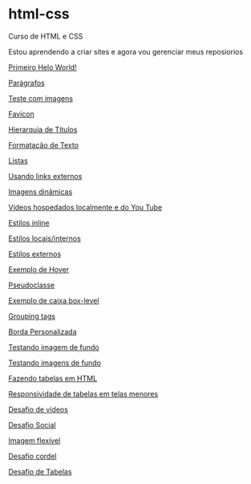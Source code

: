 # html-css
 Curso de HTML e CSS

Estou aprendendo a criar sites e agora vou gerenciar meus reposiorios

<a href="https://maxsuelismark.github.io/html-css/aulas/ex001/index.html" target="_blank">Primeiro Helo World!</a>

<a href="https://maxsuelismark.github.io/html-css/aulas/ex002/indice.html" target="_blank">Parágrafos</a>

<a href="https://maxsuelismark.github.io/html-css/aulas/ex003/index.html" target="_blank">Teste com imagens</a>

<a href="https://maxsuelismark.github.io/html-css/aulas/ex004/index.html" target="_blank">Favicon</a>

<a href="https://maxsuelismark.github.io/html-css/aulas/ex006/index.html" target="_blank">Hierarquia de Títulos</a>

<a href="https://maxsuelismark.github.io/html-css/aulas/ex008/index.html" target="_blank">Formatação de Texto</a>

<a href="https://maxsuelismark.github.io/html-css/aulas/ex009/index.html" target="_blank">Listas</a>

<a href="https://maxsuelismark.github.io/html-css/aulas/ex010/index.html" target="_blank">Usando links externos</a>

<a href="https://maxsuelismark.github.io/html-css/aulas/ex011/index.html" target="_blank">Imagens dinâmicas</a>

<a href="https://maxsuelismark.github.io/html-css/aulas/ex012/index.html" target="_blank">Vídeos hospedados localmente e do You Tube</a>

<a href="https://maxsuelismark.github.io/html-css/aulas/ex013/index.html" target="_blank">Estilos inline</a>

<a href="https://maxsuelismark.github.io/html-css/aulas/ex014/index.html" target="_balnk">Estilos locais/internos</a>

<a href="https://maxsuelismark.github.io/html-css/aulas/ex015/index.html" target="_blank">Estilos externos</a>


<a href="https://maxsuelismark.github.io/html-css/aulas/ex020/hover.html" target="_blank">Exemplo de Hover</a>

<a href="https://maxsuelismark.github.io/html-css/aulas/ex020/pseudoclasse.html" target="_blank">Pseudoclasse</a>

<a href="https://maxsuelismark.github.io/html-css/aulas/ex021/caixa01.html" target="_blank">Exemplo de caixa box-level</a>

<a href="https://maxsuelismark.github.io/html-css/aulas/ex021/caixa02.html#" target="_blank">Grouping tags</a>

<a href="https://maxsuelismark.github.io/html-css/aulas/ex021/caixa03.html#" target="_blank">Borda Personalizada</a>

<a href="https://maxsuelismark.github.io/html-css/aulas/ex022/fundo001.html" target="_blank">Testando imagem de fundo</a>

<a href="https://maxsuelismark.github.io/html-css/aulas/ex022/fundo006.html" target="_blank">Testando imagens de fundo</a>

<a href="https://maxsuelismark.github.io/html-css/aulas/ex023/tabela001.html" target="_blank">Fazendo tabelas em HTML</a>

<a href="https://maxsuelismark.github.io/html-css/aulas/ex023/tabela006.html" target="_blank">Responsividade de tabelas em telas menores</a>

<a href="https://maxsuelismark.github.io/html-css/desafios/desafio-videos/index.html" target="_blank">Desafio de vídeos</a>

<a href="https://maxsuelismark.github.io/html-css/desafios/desafio-scoial/index.html" target="_blank">Desafio Social</a>

<a href="https://maxsuelismark.github.io/html-css/desafios/imagem-flexivel/index.html" target="_blank">Imagem flexível</a>

<a href="https://maxsuelismark.github.io/html-css/desafios/desafio-cordel/index.html" target="_blank">Desafio cordel</a>

<a href="https://maxsuelismark.github.io/html-css/desafios/desafio-tabelas/desafiotabela.html" target="_blank">Desafio de Tabelas</a>